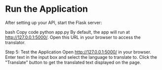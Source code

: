 Run the Application
==========================
After setting up your API, start the Flask server:

bash
Copy code
python app.py
By default, the app will run at http://127.0.0.1:5000/. Open this URL in your browser to access the translator.

Step 5: Test the Application
Open http://127.0.0.1:5000/ in your browser.
Enter text in the input box and select the language to translate to.
Click the "Translate" button to get the translated text displayed on the page.

